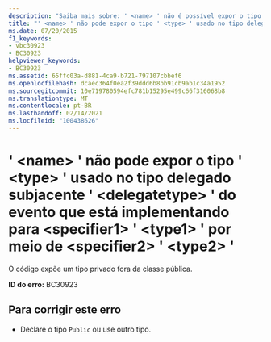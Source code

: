 ```yaml
---
description: "Saiba mais sobre: ' <name> ' não é possível expor o tipo ' <type> ' usado no tipo delegado subjacente ' <delegatetype> ' do evento que está implementando para <specifier1> ' <type1> ' por meio de <specifier2> ' <type2> '"
title: "' <name> ' não pode expor o tipo ' <type> ' usado no tipo delegado subjacente ' <delegatetype> ' do evento que está implementando para <specifier1> ' <type1> ' por meio de <specifier2> ' <type2> '"
ms.date: 07/20/2015
f1_keywords:
- vbc30923
- BC30923
helpviewer_keywords:
- BC30923
ms.assetid: 65ffc03a-d881-4ca9-b721-797107cbbef6
ms.openlocfilehash: dcaec364f0ea2f39ddd6b8bb91cb9ab1c34a1952
ms.sourcegitcommit: 10e719780594efc781b15295e499c66f316068b8
ms.translationtype: MT
ms.contentlocale: pt-BR
ms.lasthandoff: 02/14/2021
ms.locfileid: "100438626"
---
```

# <a name="name-cannot-expose-type-type-used-in-the-underlying-delegate-type-delegatetype-of-the-event-it-is-implementing-to-specifier1-type1-through-specifier2-type2"></a>' \<name> ' não pode expor o tipo ' \<type> ' usado no tipo delegado subjacente ' \<delegatetype> ' do evento que está implementando para \<specifier1> ' \<type1> ' por meio de \<specifier2> ' \<type2> '

O código expõe um tipo privado fora da classe pública.  
  
 **ID do erro:** BC30923  
  
## <a name="to-correct-this-error"></a>Para corrigir este erro  
  
- Declare o tipo `Public` ou use outro tipo.
